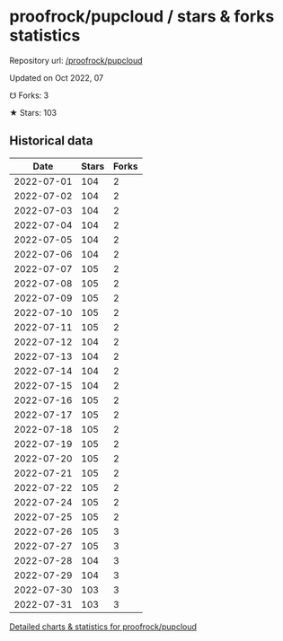 # proofrock/pupcloud / stars & forks statistics

Repository url: [/proofrock/pupcloud](https://github.com/proofrock/pupcloud)

Updated on Oct 2022, 07

☋ Forks: 3

★ Stars: 103

## Historical data
| Date | Stars | Forks |
|------|-------|-------|
| 2022-07-01 | 104 | 2 | 
| 2022-07-02 | 104 | 2 | 
| 2022-07-03 | 104 | 2 | 
| 2022-07-04 | 104 | 2 | 
| 2022-07-05 | 104 | 2 | 
| 2022-07-06 | 104 | 2 | 
| 2022-07-07 | 105 | 2 | 
| 2022-07-08 | 105 | 2 | 
| 2022-07-09 | 105 | 2 | 
| 2022-07-10 | 105 | 2 | 
| 2022-07-11 | 105 | 2 | 
| 2022-07-12 | 104 | 2 | 
| 2022-07-13 | 104 | 2 | 
| 2022-07-14 | 104 | 2 | 
| 2022-07-15 | 104 | 2 | 
| 2022-07-16 | 105 | 2 | 
| 2022-07-17 | 105 | 2 | 
| 2022-07-18 | 105 | 2 | 
| 2022-07-19 | 105 | 2 | 
| 2022-07-20 | 105 | 2 | 
| 2022-07-21 | 105 | 2 | 
| 2022-07-22 | 105 | 2 | 
| 2022-07-24 | 105 | 2 | 
| 2022-07-25 | 105 | 2 | 
| 2022-07-26 | 105 | 3 | 
| 2022-07-27 | 105 | 3 | 
| 2022-07-28 | 104 | 3 | 
| 2022-07-29 | 104 | 3 | 
| 2022-07-30 | 103 | 3 | 
| 2022-07-31 | 103 | 3 | 


[Detailed charts & statistics for proofrock/pupcloud](https://reviewgithub.com/rep/proofrock/pupcloud)
